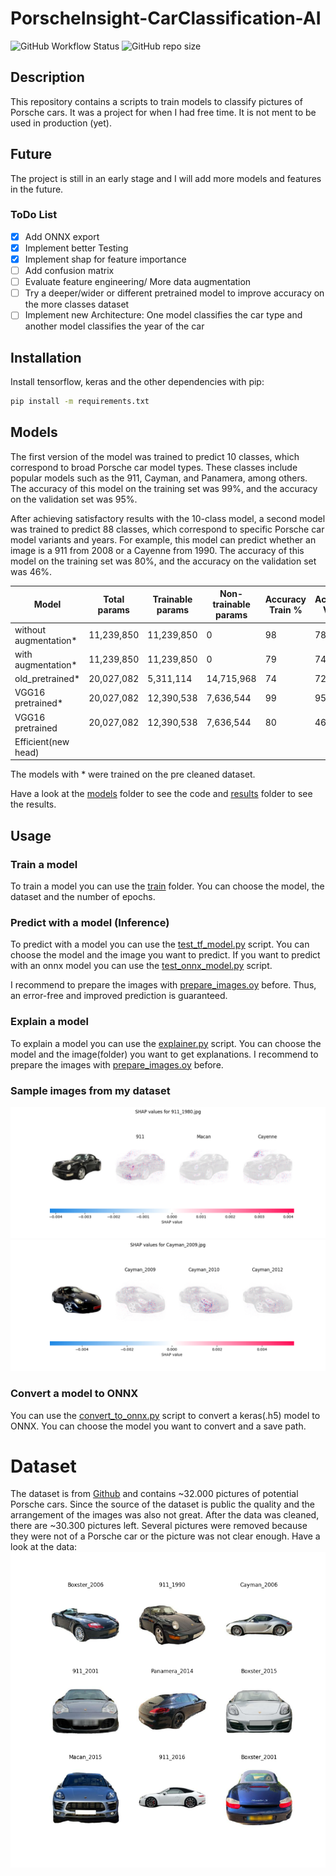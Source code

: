 # PorscheInsight-CarClassification-AI
![GitHub Workflow Status](https://img.shields.io/github/actions/workflow/status/Flippchen/PorscheInsight-CarClassification-AI/python.yaml?logoColor=blue&style=flat-square) ![GitHub repo size](https://img.shields.io/github/repo-size/Flippchen/PorscheInsight-CarClassification-AI?style=flat-square)
## Description
This repository contains a scripts to train models to classify pictures of Porsche cars.
It was a project for when I had free time. It is not ment to be used in production (yet).

## Future
The project is still in an early stage and I will add more models and features in the future.
### ToDo List
- [x] Add ONNX export
- [x] Implement better Testing
- [x] Implement shap for feature importance
- [ ] Add confusion matrix
- [ ] Evaluate feature engineering/ More data augmentation
- [ ] Try a deeper/wider or different pretrained model to improve accuracy on the more classes dataset
- [ ] Implement new Architecture: One model classifies the car type and another model classifies the year of the car
## Installation
Install tensorflow, keras and the other dependencies with pip:
```bash
pip install -m requirements.txt
```
## Models
The first version of the model was trained to predict 10 classes, which correspond to broad Porsche car model types. These classes include popular models such as the 911, Cayman, and Panamera, among others. The accuracy of this model on the training set was 99%, and the accuracy on the validation set was 95%.

After achieving satisfactory results with the 10-class model, a second model was trained to predict 88 classes, which correspond to specific Porsche car model variants and years. For example, this model can predict whether an image is a 911 from 2008 or a Cayenne from 1990. The accuracy of this model on the training set was 80%, and the accuracy on the validation set was 46%.

| Model                 | Total params | Trainable params | Non-trainable params | Accuracy Train % | Accuracy Val % | Number of classes |
|-----------------------|--------------|------------------|----------------------|------------------|----------------|-------------------|
| without augmentation* | 11,239,850   | 11,239,850       | 0                    | 98               | 78             | 10                |
| with augmentation*    | 11,239,850   | 11,239,850       | 0                    | 79               | 74             | 10                |
| old_pretrained*       | 20,027,082   | 5,311,114        | 14,715,968           | 74               | 72             | 10                |
| VGG16 pretrained*     | 20,027,082   | 12,390,538       | 7,636,544            | 99               | 95             | 10                |
| VGG16 pretrained      | 20,027,082   | 12,390,538       | 7,636,544            | 80               | 46             | 88                |
| Efficient(new head)   |              |                  |                      |                  |                |                   |

The models with * were trained on the pre cleaned dataset.

Have a look at the [models](models) folder to see the code and [results](models/car_types/results) folder to see the results.

## Usage
### Train a model
To train a model you can use the [train](training) folder. You can choose the model, the dataset and the number of epochs.

### Predict with a model (Inference)
To predict with a model you can use the [test_tf_model.py](testing/test_tf_model.py) script. You can choose the model and the image you want to predict.
If you want to predict with an onnx model you can use the [test_onnx_model.py](testing/test_onnx_model.py) script.

I recommend to prepare the images with [prepare_images.oy](testing/prepare_images.py) before. Thus, an error-free and improved prediction is guaranteed.
### Explain a model
To explain a model you can use the [explainer.py](testing/shap/explainer.py) script. You can choose the model and the image(folder) you want to get explanations.
I recommend to prepare the images with [prepare_images.oy](testing/prepare_images.py) before.
### Sample images from my dataset
![shap values for 911_1980](testing/shap/results/car_types/shap_values_911_1980.png "Shap values for 911_1980")
![shap values for Cayman_2009](testing/shap/results/model_variants/shap_values_Cayman_2009.png "Shap values for Cayman_2009")
### Convert a model to ONNX
You can use the [convert_to_onnx.py](models/export_to_onnx.py) script to convert a keras(.h5) model to ONNX. You can choose the model you want to convert and a save path.
# Dataset
The dataset is from [Github](https://github.com/Flippchen/porsche-pictures) and contains ~32.000 pictures of potential Porsche cars.
Since the source of the dataset is public the quality and the arrangement of the images was also not great.
After the data was cleaned, there are ~30.300 pictures left. Several pictures were removed because they were not of a Porsche car or the picture was not clear enough.
Have a look at the data:
![Sample images](models/car_types/results/sample_images.png "Sample images") 

